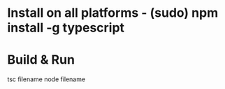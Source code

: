 # Install on all platforms - (sudo) npm install -g typescript

# Build & Run
tsc filename
node filename
